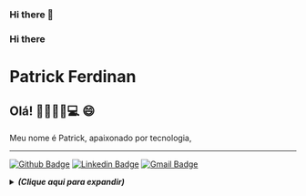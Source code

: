 ### Hi there 👋

<!--
**patrickferdinan/patrickferdinan** is a ✨ _special_ ✨ repository because its `README.md` (this file) appears on your GitHub profile.

Here are some ideas to get you started:

- 🔭 I’m currently working on ...
- 🌱 I’m currently learning ...
- 👯 I’m looking to collaborate on ...
- 🤔 I’m looking for help with ...
- 💬 Ask me about ...
- 📫 How to reach me: ...
- 😄 Pronouns: ...
- ⚡ Fun fact: ...
-->
### Hi there 


# Patrick Ferdinan

## Olá! 🤝👨🏽‍🎓💻 😄 

Meu nome é Patrick, apaixonado por tecnologia, 

---


[![Github Badge](https://img.shields.io/badge/-Github-000?style=flat-square&logo=Github&logoColor=white&link=https://github.com/patrickferdinan)](https://github.com/patrickferdinan)
[![Linkedin Badge](https://img.shields.io/badge/-LinkedIn-blue?style=flat-square&logo=Linkedin&logoColor=white&link=https://https://www.linkedin.com/in/patrick-ferdinan-73136815a/)](https://www.linkedin.com/in/patrick-ferdinan-73136815a/)
[![Gmail Badge](https://img.shields.io/badge/-Gmail-c14438?style=flat-square&logo=Gmail&logoColor=white&link=mailto:patrickferdinan@gmail.com)](mailto:patrickferdinan@gmail.com)


<details>
  <summary> <b> <i>(Clique aqui para expandir)</i> </b> </summary>
  </br>

  [![Github Status](https://github-readme-stats.vercel.app/api?username=patrickferdinan&show_icons=true&title_color=00a6c0&icon_color=79ff97&text_color=9f9f9f&bg_color=151515)](https://github.com/patrickferdinan/patrickferdinan)

## Tecnologias

<img src="https://github.com/Quadrified/Quadrified/blob/master/assets/svg/dev/languages/js.svg" alt="js" style="vertical-align:top; margin:4px">
<img src="https://github.com/Quadrified/Quadrified/blob/master/assets/svg/dev/frameworks/react.svg" style="vertical-align:top; margin:4px">
<img src="https://github.com/Quadrified/Quadrified/blob/master/assets/svg/dev/frameworks/angular.svg" style="vertical-align:top; margin:4px">
<img src="https://github.com/Quadrified/Quadrified/blob/master/assets/svg/dev/misc/web.svg" alt="web" style="vertical-align:top; margin:4px">
<img src="https://github.com/Quadrified/Quadrified/blob/master/assets/svg/dev/languages/html.svg" alt="js" style="vertical-align:top; margin:4px">
<img src="https://github.com/Quadrified/Quadrified/blob/master/assets/svg/dev/services/npm.svg" alt="js" style="vertical-align:top; margin:4px">
<img src="https://github.com/Quadrified/Quadrified/blob/master/assets/svg/dev/tools/visualstudio_code.svg" alt="js" style="vertical-align:top; margin:4px">
